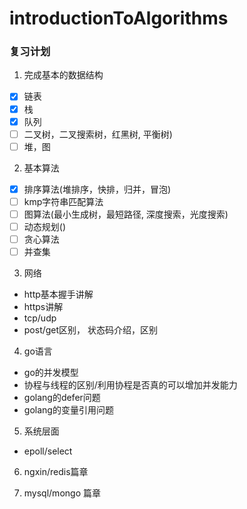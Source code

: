 # introductionToAlgorithms

### 复习计划

1. 完成基本的数据结构

- [x] 链表
- [x] 栈
- [x] 队列
- [ ] 二叉树，二叉搜索树，红黑树, 平衡树)
- [ ] 堆，图

2. 基本算法
- [x] 排序算法(堆排序，快排，归并，冒泡)
- [ ] kmp字符串匹配算法
- [ ] 图算法(最小生成树，最短路径, 深度搜索，光度搜索)
- [ ] 动态规划()
- [ ] 贪心算法
- [ ] 并查集

3. 网络
- http基本握手讲解
- https讲解
- tcp/udp
- post/get区别， 状态码介绍，区别

4. go语言
- go的并发模型
- 协程与线程的区别/利用协程是否真的可以增加并发能力
- golang的defer问题
- golang的变量引用问题


5. 系统层面
- epoll/select

6. ngxin/redis篇章

7. mysql/mongo 篇章

